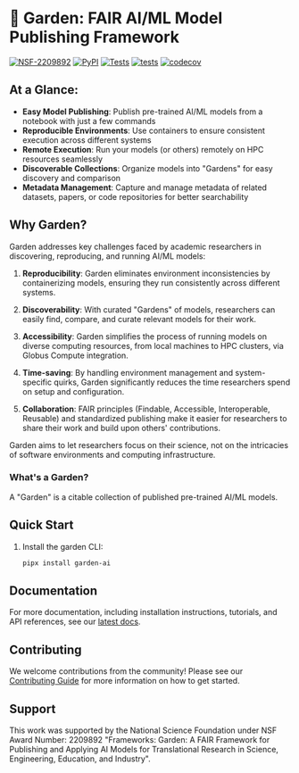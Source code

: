 # 🌱 Garden: FAIR AI/ML Model Publishing Framework

[![NSF-2209892](https://img.shields.io/badge/NSF-2209892-blue)](https://www.nsf.gov/awardsearch/showAward?AWD_ID=2209892&HistoricalAwards=false)
[![PyPI](https://badge.fury.io/py/garden-ai.svg)](https://badge.fury.io/py/garden-ai)
[![Tests](https://github.com/Garden-AI/garden/actions/workflows/pypi.yaml/badge.svg)](https://github.com/Garden-AI/garden/actions/workflows/pypi.yaml)
[![tests](https://github.com/Garden-AI/garden/actions/workflows/ci.yaml/badge.svg)](https://github.com/Garden-AI/garden/actions/workflows/ci.yaml)
[![codecov](https://codecov.io/github/Garden-AI/garden/graph/badge.svg?token=WYINAGF0S4)](https://codecov.io/github/Garden-AI/garden)

## At a Glance:

- **Easy Model Publishing**: Publish pre-trained AI/ML models from a notebook with just a few commands
- **Reproducible Environments**: Use containers to ensure consistent execution across different systems
- **Remote Execution**: Run your models (or others) remotely on HPC resources seamlessly
- **Discoverable Collections**: Organize models into "Gardens" for easy discovery and comparison
- **Metadata Management**:  Capture and manage metadata of related datasets, papers, or code repositories for better searchability

## Why Garden?

Garden addresses key challenges faced by academic researchers in discovering, reproducing, and running AI/ML models:

1. **Reproducibility**: Garden eliminates environment inconsistencies by containerizing models, ensuring they run consistently across different systems.

2. **Discoverability**: With curated "Gardens" of models, researchers can easily find, compare, and curate relevant models for their work.

3. **Accessibility**: Garden simplifies the process of running models on diverse computing resources, from local machines to HPC clusters, via Globus Compute integration.

4. **Time-saving**: By handling environment management and system-specific quirks, Garden significantly reduces the time researchers spend on setup and configuration.

5. **Collaboration**: FAIR principles (Findable, Accessible, Interoperable, Reusable) and standardized publishing make it easier for researchers to share their work and build upon others' contributions.

Garden aims to let researchers focus on their science, not on the intricacies of software environments and computing infrastructure.

### What's a Garden?

A "Garden" is a citable collection of published pre-trained AI/ML models.


## Quick Start

1. Install the garden CLI:

    ``` sh
    pipx install garden-ai
    ```

## Documentation

For more documentation, including installation instructions, tutorials, and API references, see our [latest docs](https://garden-ai.readthedocs.io/).

## Contributing

We welcome contributions from the community! Please see our [Contributing Guide](https://garden-ai.readthedocs.io/en/latest/developer_guide/contributing/) for more information on how to get started.

## Support
This work was supported by the National Science Foundation under NSF Award Number: 2209892 "Frameworks: Garden: A FAIR Framework for Publishing and Applying AI Models for Translational Research in Science, Engineering, Education, and Industry".

